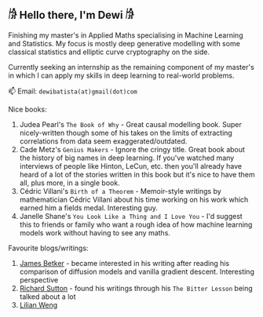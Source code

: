 ## 𓀙 Hello there, I'm Dewi 𓀙

Finishing my master's in Applied Maths specialising in Machine Learning and Statistics. My focus is mostly deep generative modelling with some classical statistics and elliptic curve cryptography on the side.

Currently seeking an internship as the remaining component of my master's in which I can apply my skills in deep learning to real-world problems.

📫 Email: `dewibatista(at)gmail(dot)com`

Nice books:
1) Judea Pearl's `The Book of Why` - Great causal modelling book. Super nicely-written though some of his takes on the limits of extracting correlations from data seem exaggerated/outdated.
2) Cade Metz's `Genius Makers` - Ignore the cringy title. Great book about the history of big names in deep learning. If you've watched many interviews of people like Hinton, LeCun, etc. then you'll already have heard of a lot of the stories written in this book but it's nice to have them all, plus more, in a single book.
3) Cédric Villani's `Birth of a Theorem` - Memoir-style writings by mathematician Cédric Villani about his time working on his work which earned him a fields medal. Interesting guy.
4) Janelle Shane's `You Look Like a Thing and I Love You` - I'd suggest this to friends or family who want a rough idea of how machine learning models work without having to see any maths.

Favourite blogs/writings:
1) [James Betker](https://nonint.com/) - became interested in his writing after reading his comparison of diffusion models and vanilla gradient descent. Interesting perspective
2) [Richard Sutton](http://incompleteideas.net/) - found his writings through his `The Bitter Lesson` being talked about a lot
3) [Lilian Weng](https://lilianweng.github.io/)
<!-- 4) [Chris Olah](https://colah.github.io/) - nicely-rounded collection of topics -->